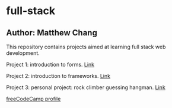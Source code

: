 # full-stack
## Author: Matthew Chang

This repository contains projects aimed at learning full stack web development.

Project 1: introduction to forms. [Link](https://codepen.io/mattychang/pen/WNBXQVe)

Project 2: introduction to frameworks. [Link](https://stackblitz.com/edit/vue-so5eyc?file=src%2Fmain.js)

Project 3: personal project: rock climber guessing hangman. [Link](https://stackblitz.com/edit/stackblitz-starters-qefyzk?file=src%2FApp.tsx)

[freeCodeCamp profile](https://www.freecodecamp.org/msc148)
